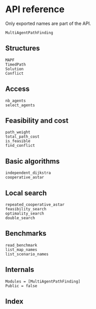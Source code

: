# API reference

Only exported names are part of the API.

```@docs
MultiAgentPathFinding
```

## Structures

```@docs
MAPF
TimedPath
Solution
Conflict
```

## Access

```@docs
nb_agents
select_agents
```

## Feasibility and cost

```@docs
path_weight
total_path_cost
is_feasible
find_conflict
```

## Basic algorithms

```@docs
independent_dijkstra
cooperative_astar
```

## Local search

```@docs
repeated_cooperative_astar
feasibility_search
optimality_search
double_search
```

## Benchmarks

```@docs
read_benchmark
list_map_names
list_scenario_names
```

## Internals

```@autodocs
Modules = [MultiAgentPathFinding]
Public = false
```

## Index

```@index
```
